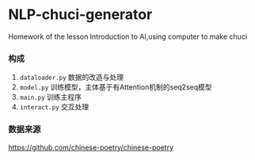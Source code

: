 # NLP-chuci-generator
Homework of the lesson Introduction to AI,using computer to make chuci
### 构成
1. `dataloader.py` 数据的改造与处理
2. `model.py` 训练模型，主体基于有Attention机制的seq2seq模型
3. `main.py` 训练主程序
4. `interact.py` 交互处理

### 数据来源
https://github.com/chinese-poetry/chinese-poetry